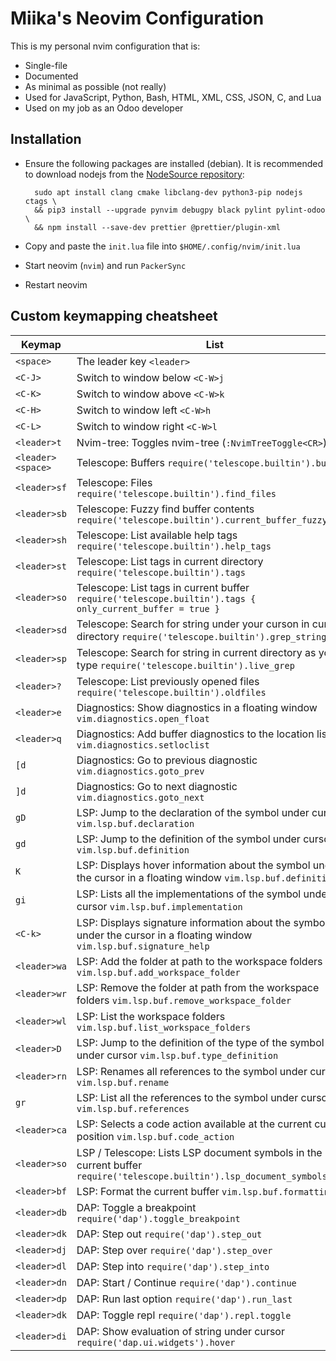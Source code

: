 # Miika's Neovim Configuration

This is my personal nvim configuration that is:

- Single-file
- Documented
- As minimal as possible (not really)
- Used for JavaScript, Python, Bash, HTML, XML, CSS, JSON, C, and Lua
- Used on my job as an Odoo developer

## Installation

- Ensure the following packages are installed (debian). It is recommended to download
  nodejs from the [NodeSource repository](https://github.com/nodesource/distributions):

        sudo apt install clang cmake libclang-dev python3-pip nodejs ctags \
        && pip3 install --upgrade pynvim debugpy black pylint pylint-odoo \
        && npm install --save-dev prettier @prettier/plugin-xml

- Copy and paste the `init.lua` file into `$HOME/.config/nvim/init.lua`
- Start neovim (`nvim`) and run `PackerSync`
- Restart neovim

## Custom keymapping cheatsheet

| Keymap            | List                                                                                                                    |
| ----------------- | ----------------------------------------------------------------------------------------------------------------------- |
| `<space>`         | The leader key `<leader>`                                                                                               |
| `<C-J>`           | Switch to window below `<C-W>j`                                                                                         |
| `<C-K>`           | Switch to window above `<C-W>k`                                                                                         |
| `<C-H>`           | Switch to window left `<C-W>h`                                                                                          |
| `<C-L>`           | Switch to window right `<C-W>l`                                                                                         |
| `<leader>t`       | Nvim-tree: Toggles nvim-tree (`:NvimTreeToggle<CR>`)                                                                    |
| `<leader><space>` | Telescope: Buffers `require('telescope.builtin').buffers`                                                               |
| `<leader>sf`      | Telescope: Files `require('telescope.builtin').find_files`                                                              |
| `<leader>sb`      | Telescope: Fuzzy find buffer contents `require('telescope.builtin').current_buffer_fuzzy_find`                          |
| `<leader>sh`      | Telescope: List available help tags `require('telescope.builtin').help_tags`                                            |
| `<leader>st`      | Telescope: List tags in current directory `require('telescope.builtin').tags`                                           |
| `<leader>so`      | Telescope: List tags in current buffer `require('telescope.builtin').tags { only_current_buffer = true }`               |
| `<leader>sd`      | Telescope: Search for string under your curson in current directory `require('telescope.builtin').grep_string`          |
| `<leader>sp`      | Telescope: Search for string in current directory as you type `require('telescope.builtin').live_grep`                  |
| `<leader>?`       | Telescope: List previously opened files `require('telescope.builtin').oldfiles`                                         |
| `<leader>e`       | Diagnostics: Show diagnostics in a floating window `vim.diagnostics.open_float`                                         |
| `<leader>q`       | Diagnostics: Add buffer diagnostics to the location list `vim.diagnostics.setloclist`                                   |
| `[d`              | Diagnostics: Go to previous diagnostic `vim.diagnostics.goto_prev`                                                      |
| `]d`              | Diagnostics: Go to next diagnostic `vim.diagnostics.goto_next`                                                          |
| `gD`              | LSP: Jump to the declaration of the symbol under cursor `vim.lsp.buf.declaration`                                       |
| `gd`              | LSP: Jump to the definition of the symbol under cursor `vim.lsp.buf.definition`                                         |
| `K`               | LSP: Displays hover information about the symbol under the cursor in a floating window `vim.lsp.buf.definition`         |
| `gi`              | LSP: Lists all the implementations of the symbol under cursor `vim.lsp.buf.implementation`                              |
| `<C-k>`           | LSP: Displays signature information about the symbol under the cursor in a floating window `vim.lsp.buf.signature_help` |
| `<leader>wa`      | LSP: Add the folder at path to the workspace folders `vim.lsp.buf.add_workspace_folder`                                 |
| `<leader>wr`      | LSP: Remove the folder at path from the workspace folders `vim.lsp.buf.remove_workspace_folder`                         |
| `<leader>wl`      | LSP: List the workspace folders `vim.lsp.buf.list_workspace_folders`                                                    |
| `<leader>D`       | LSP: Jump to the definition of the type of the symbol under cursor `vim.lsp.buf.type_definition`                        |
| `<leader>rn`      | LSP: Renames all references to the symbol under cursor `vim.lsp.buf.rename`                                             |
| `gr`              | LSP: List all the references to the symbol under cursor `vim.lsp.buf.references`                                        |
| `<leader>ca`      | LSP: Selects a code action available at the current cursor position `vim.lsp.buf.code_action`                           |
| `<leader>so`      | LSP / Telescope: Lists LSP document symbols in the current buffer `require('telescope.builtin').lsp_document_symbols`   |
| `<leader>bf`      | LSP: Format the current buffer `vim.lsp.buf.formatting`                                                                 |
| `<leader>db`      | DAP: Toggle a breakpoint `require('dap').toggle_breakpoint`                                                             |
| `<leader>dk`      | DAP: Step out `require('dap').step_out`                                                                                 |
| `<leader>dj`      | DAP: Step over `require('dap').step_over`                                                                               |
| `<leader>dl`      | DAP: Step into `require('dap').step_into`                                                                               |
| `<leader>dn`      | DAP: Start / Continue `require('dap').continue`                                                                         |
| `<leader>dp`      | DAP: Run last option `require('dap').run_last`                                                                          |
| `<leader>dk`      | DAP: Toggle repl `require('dap').repl.toggle`                                                                           |
| `<leader>di`      | DAP: Show evaluation of string under cursor `require('dap.ui.widgets').hover`                                           |
